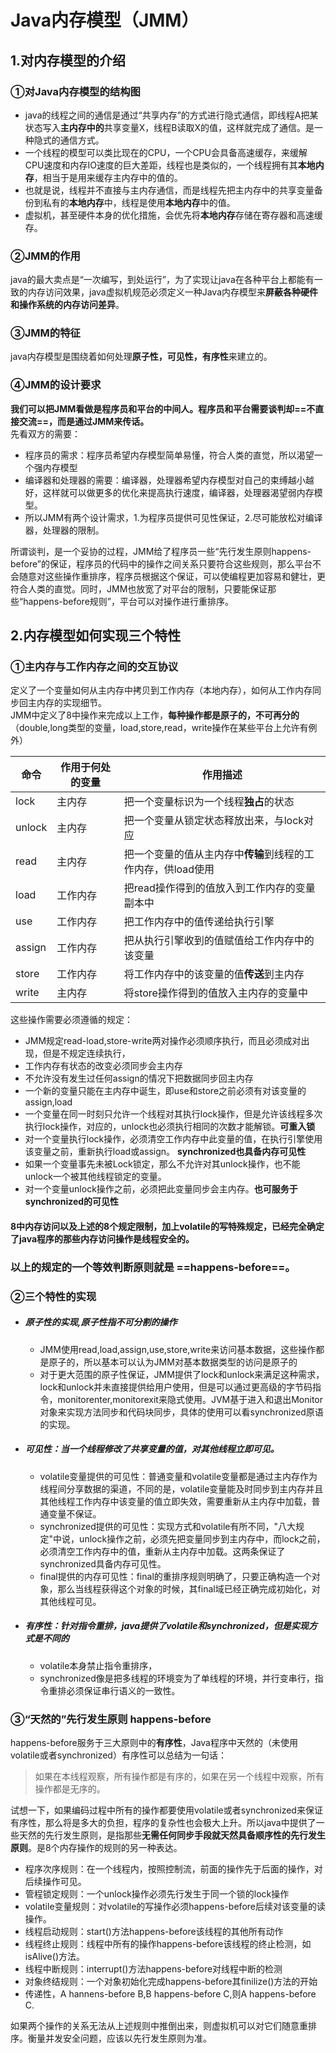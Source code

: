 # Java内存模型（JMM）
## 1.对内存模型的介绍
### ①对Java内存模型的结构图
- java的线程之间的通信是通过“共享内存”的方式进行隐式通信，即线程A把某状态写入**主内存中的**共享变量X，线程B读取X的值，这样就完成了通信。是一种隐式的通信方式。
- 一个线程的模型可以类比现在的CPU，一个CPU会具备高速缓存，来缓解CPU速度和内存IO速度的巨大差距，线程也是类似的，一个线程拥有其**本地内存**，相当于是用来缓存主内存中的值的。
- 也就是说，线程并不直接与主内存通信，而是线程先把主内存中的共享变量备份到私有的**本地内存**中，线程是使用**本地内存**中的值。  
- 虚拟机，甚至硬件本身的优化措施，会优先将**本地内存**存储在寄存器和高速缓存。

### ②JMM的作用
java的最大卖点是“一次编写，到处运行”，为了实现让java在各种平台上都能有一致的内存访问效果，java虚拟机规范必须定义一种Java内存模型来**屏蔽各种硬件和操作系统的内存访问差异**。
### ③JMM的特征
java内存模型是围绕着如何处理**原子性，可见性，有序性**来建立的。

### ④JMM的设计要求
**我们可以把JMM看做是程序员和平台的中间人。程序员和平台需要谈判却==不直接交流==，而是通过JMM来传话。**  
先看双方的需要：
- 程序员的需求：程序员希望内存模型简单易懂，符合人类的直觉，所以渴望一个强内存模型
- 编译器和处理器的需要：编译器，处理器希望内存模型对自己的束缚越小越好，这样就可以做更多的优化来提高执行速度，编译器，处理器渴望弱内存模型。
- 所以JMM有两个设计需求，1.为程序员提供可见性保证，2.尽可能放松对编译器，处理器的限制。  
 
所谓谈判，是一个妥协的过程，JMM给了程序员一些“先行发生原则happens-before”的保证，程序员的代码中的操作之间关系只要符合这些规则，那么平台不会随意对这些操作重排序，程序员根据这个保证，可以使编程更加容易和健壮，更符合人类的直觉。同时，JMM也放宽了对平台的限制，只要能保证那些“happens-before规则”，平台可以对操作进行重排序。
## 2.内存模型如何实现三个特性

### ①主内存与工作内存之间的交互协议
定义了一个变量如何从主内存中拷贝到工作内存（本地内存），如何从工作内存同步回主内存的实现细节。  
JMM中定义了8中操作来完成以上工作，**每种操作都是原子的，不可再分的**（double,long类型的变量，load,store,read，write操作在某些平台上允许有例外）

命令 | 作用于何处的变量 | 作用描述
---|---|---
lock | 主内存 | 把一个变量标识为一个线程**独占**的状态
unlock | 主内存 | 把一个变量从锁定状态释放出来，与lock对应
read | 主内存 | 把一个变量的值从主内存中**传输**到线程的工作内存，供load使用
load | 工作内存 | 把read操作得到的值放入到工作内存的变量副本中
use | 工作内存 | 把工作内存中的值传递给执行引擎
assign | 工作内存 | 把从执行引擎收到的值赋值给工作内存中的该变量
store | 工作内存 | 将工作内存中的该变量的值**传送**到主内存
write | 主内存 | 将store操作得到的值放入主内存的变量中

这些操作需要必须遵循的规定：
- JMM规定read-load,store-write两对操作必须顺序执行，而且必须成对出现，但是不规定连续执行，
- 工作内存有状态的改变必须同步会主内存
- 不允许没有发生过任何assign的情况下把数据同步回主内存
- 一个新的变量只能在主内存中诞生，即use和store之前必须有对该变量的assign,load
- 一个变量在同一时刻只允许一个线程对其执行lock操作，但是允许该线程多次执行lock操作，对应的，unlock也必须执行相同的次数才能解锁。**可重入锁**
- 对一个变量执行lock操作，必须清空工作内存中此变量的值，在执行引擎使用该变量之前，重新执行load或assign。  **synchronized也具备内存可见性**
- 如果一个变量事先未被Lock锁定，那么不允许对其unlock操作，也不能unlock一个被其他线程锁定的变量。
- 对一个变量unlock操作之前，必须把此变量同步会主内存。**也可服务于synchronized的可见性**  

#### 8中内存访问以及上述的8个规定限制，加上volatile的写特殊规定，已经完全确定了java程序的那些内存访问操作是线程安全的。
### 以上的规定的一个等效判断原则就是 ==happens-before==。
### ②三个特性的实现
- ##### 原子性的实现,原子性指不可分割的操作  
  - JMM使用read,load,assign,use,store,write来访问基本数据，这些操作都是原子的，所以基本可以认为JMM对基本数据类型的访问是原子的
  - 对于更大范围的原子性保证，JMM提供了lock和unlock来满足这种需求，lock和unlock并未直接提供给用户使用，但是可以通过更高级的字节码指令，monitorenter,monitorexit来隐式使用。JVM基于进入和退出Monitor对象来实现方法同步和代码块同步，具体的使用可以看synchronized原语的实现。
- ##### 可见性：当一个线程修改了共享变量的值，对其他线程立即可见。
  - volatile变量提供的可见性：普通变量和volatile变量都是通过主内存作为线程间分享数据的渠道，不同的是，volatile变量能及时同步到主内存并且其他线程工作内存中该变量的值立即失效，需要重新从主内存中加载，普通变量不保证。
  - synchronized提供的可见性：实现方式和volatile有所不同，"八大规定"中说，unlock操作之前，必须先把变量同步到主内存中，而lock之前，必须清空工作内存中的值，重新从主内存中加载。这两条保证了synchronized具备内存可见性。
  - final提供的内存可见性：final的重排序规则明确了，只要正确构造一个对象，那么当线程获得这个对象的时候，其final域已经正确完成初始化，对其他线程可见。
- ##### 有序性：针对指令重排，java提供了volatile和synchronized，但是实现方式是不同的
  - volatile本身禁止指令重排序，
  - synchronized像是把多线程的环境变为了单线程的环境，并行变串行，指令重排必须保证串行语义的一致性。
### ③“天然的”先行发生原则 happens-before

happens-before服务于三大原则中的**有序性**，Java程序中天然的（未使用volatile或者synchronized）有序性可以总结为一句话：  
> 如果在本线程观察，所有操作都是有序的，如果在另一个线程中观察，所有操作都是无序的。   

试想一下，如果编码过程中所有的操作都要使用volatile或者synchronized来保证有序性，那么将是多大的负担，程序的复杂性也会极大上升。所以java中提供了一些天然的先行发生原则，是指那些**无需任何同步手段就天然具备顺序性的先行发生原则**。是8个内存操作的规则的另一种表达。
- 程序次序规则：在一个线程内，按照控制流，前面的操作先于后面的操作，对后续操作可见。
- 管程锁定规则：一个unlock操作必须先行发生于同一个锁的lock操作
- volatile变量规则：对volatile的写操作必须happens-before后续对该变量的读操作。
- 线程启动规则：start()方法happens-before该线程的其他所有动作
- 线程终止规则：线程中所有的操作happens-before该线程的终止检测，如isAlive()方法。
- 线程中断规则：interrupt()方法happens-before对线程中断的检测
- 对象终结规则：一个对象初始化完成happens-before其finilize()方法的开始
- 传递性，A hannens-before B,B happens-before C,则A happens-before C.

如果两个操作的关系无法从上述规则中推倒出来，则虚拟机可以对它们随意重排序。衡量并发安全问题，应该以先行发生原则为准。